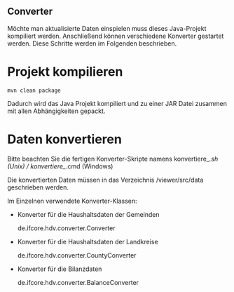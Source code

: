Converter
------------------

Möchte man aktualisierte Daten einspielen muss dieses Java-Projekt
kompiliert werden. Anschließend können verschiedene Konverter gestartet werden.
Diese Schritte werden im Folgenden beschrieben.

# Projekt kompilieren

	mvn clean package

Dadurch wird das Java Projekt kompiliert und zu einer JAR Datei zusammen
mit allen Abhängigkeiten gepackt.

# Daten konvertieren

Bitte beachten Sie die fertigen Konverter-Skripte namens konvertiere_*.sh (Unix) / konvertiere_*.cmd (Windows)

Die konvertierten Daten müssen in das Verzeichnis /viewer/src/data geschrieben werden.

Im Einzelnen verwendete Konverter-Klassen:

*	Konverter für die Haushaltsdaten der Gemeinden

	de.ifcore.hdv.converter.Converter <Einnahmen-Datei> <Ausgaben-Datei> <Einwohnerzahl-Datei> <Flaechen-Datei> <Ausgabe-Verzeichnis>

*	Konverter für die Haushaltsdaten der Landkreise

	de.ifcore.hdv.converter.CountyConverter <Einnahmen-Datei> <Ausgaben-Datei> <Einwohnerzahl-Datei> <Flaechen-Datei> <Ausgabe-Verzeichnis>

*	Konverter für die Bilanzdaten

	de.ifcore.hdv.converter.BalanceConverter <Bilanzdaten-Datei> <Ausgabe-Verzeichnis>


